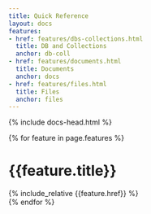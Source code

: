 ```yaml
---
title: Quick Reference
layout: docs
features:
- href: features/dbs-collections.html
  title: DB and Collections
  anchor: db-coll
- href: features/documents.html
  title: Documents
  anchor: docs
- href: features/files.html
  title: Files
  anchor: files
---
```


<div markdown="1" class="col-12 col-md-9 col-xl-8 py-md-3 bd-content">

{% include docs-head.html %} 


{% for feature in page.features %}
<div id="{{feature.anchor}}" class="section mt-5">
    <h1>{{feature.title}}</h1>
    {% include_relative {{feature.href}} %}
</div>
{% endfor %}

</div>